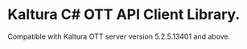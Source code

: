 # Kaltura C# OTT API Client Library.
Compatible with Kaltura OTT server version 5.2.5.13401 and above.
